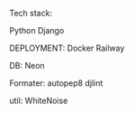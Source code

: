 Tech stack:

Python
Django

DEPLOYMENT:
Docker
Railway

DB:
Neon

Formater:
autopep8
djlint

util:
WhiteNoise

